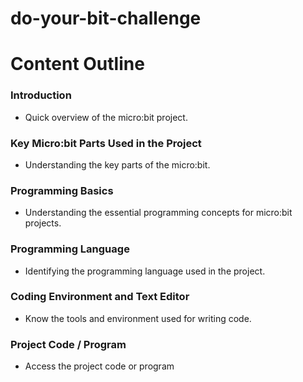 # do-your-bit-challenge 







#  Content Outline

### Introduction
- Quick overview of the micro:bit project.

### Key Micro:bit Parts Used in the Project
- Understanding the key parts of the micro:bit.

### Programming Basics
- Understanding the essential programming concepts for micro:bit projects.

### Programming Language
- Identifying the programming language used in the project.

### Coding Environment and Text Editor
- Know the tools and environment used for writing code.

### Project Code / Program
-   Access the project code or program
